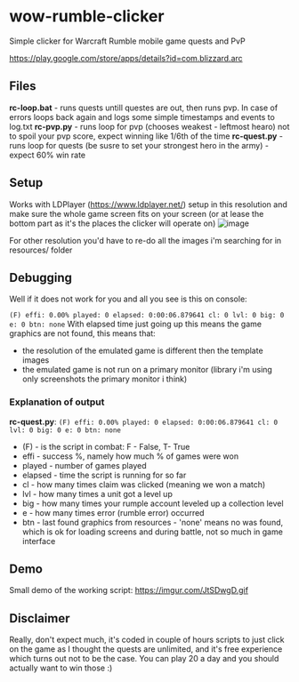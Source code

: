 # wow-rumble-clicker
Simple clicker for Warcraft Rumble mobile game quests and PvP

https://play.google.com/store/apps/details?id=com.blizzard.arc

## Files

**rc-loop.bat** - runs quests untill questes are out, then runs pvp. In case of errors loops back again and logs some simple timestamps and events to log.txt
**rc-pvp.py** - runs loop for pvp (chooses weakest - leftmost hearo) not to spoil your pvp score, expect winning like 1/6th of the time
**rc-quest.py** - runs loop for quests (be susre to set your strongest hero in the army) - expect 60% win rate

## Setup
Works with LDPlayer (https://www.ldplayer.net/) setup in this resolution and make sure the whole game screen fits on your screen (or at lease the bottom part as it's the places the clicker will operate on)
![image](https://github.com/bigos81/wow-rumble-clicker/assets/1384214/640c0a0c-71ef-43a3-8dd7-5cbc63550c63)

For other resolution you'd have to re-do all the images i'm searching for in resources/ folder

## Debugging
Well if it does not work for you and all you see is this on console:

`(F) effi: 0.00% played: 0 elapsed: 0:00:06.879641 cl: 0 lvl: 0 big: 0 e: 0 btn: none`
With elapsed time just going up this means the game graphics are not found, this means that:
- the resolution of the emulated game is different then the template images
- the emulated game is not run on a primary monitor (library i'm using only screenshots the primary monitor i think)

### Explanation of output
**rc-quest.py**: `(F) effi: 0.00% played: 0 elapsed: 0:00:06.879641 cl: 0 lvl: 0 big: 0 e: 0 btn: none`

- (F) - is the script in combat: F - False, T- True
- effi - success %, namely how much % of games were won
- played - number of games played
- elapsed - time the script is running for so far
- cl - how many times claim was clicked (meaning we won a match)
- lvl - how many times a unit got a level up
- big - how many times your rumple account leveled up a collection level
- e - how many times error (rumble error) occurred
- btn - last found graphics from resources - 'none' means no was found, which is ok for loading screens and during battle, not so much in game interface


## Demo
Small demo of the working script: https://imgur.com/JtSDwgD.gif

## Disclaimer
Really, don't expect much, it's coded in couple of hours scripts to just click on the game as I thought the quests are
unlimited, and it's free experience which turns out not to be the case. You can play 20 a day and you should actually
want to win those :)

